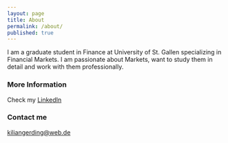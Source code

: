 ```yaml
---
layout: page
title: About
permalink: /about/
published: true
---
```


I am a graduate student in Finance at University of St. Gallen specializing in Financial Markets. I am passionate about Markets, want to study them in detail and work with them professionally.

### More Information

Check my [LinkedIn](https://www.linkedin.com/in/k-gerding/) 

### Contact me

[kiliangerding@web.de](mailto:kiliangerding@web.de)
